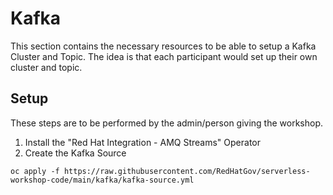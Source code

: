 # Kafka

This section contains the necessary resources to be able to setup a Kafka Cluster and Topic.  The idea is that each participant would set up their own cluster and topic.

## Setup

These steps are to be performed by the admin/person giving the workshop.

1.  Install the "Red Hat Integration - AMQ Streams" Operator
2.  Create the Kafka Source
```
oc apply -f https://raw.githubusercontent.com/RedHatGov/serverless-workshop-code/main/kafka/kafka-source.yml
```
